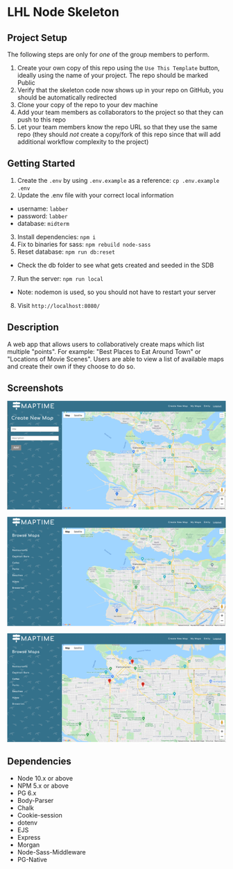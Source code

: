 LHL Node Skeleton
=========

## Project Setup

The following steps are only for _one_ of the group members to perform.

1. Create your own copy of this repo using the `Use This Template` button, ideally using the name of your project. The repo should be marked Public
2. Verify that the skeleton code now shows up in your repo on GitHub, you should be automatically redirected
3. Clone your copy of the repo to your dev machine
4. Add your team members as collaborators to the project so that they can push to this repo
5. Let your team members know the repo URL so that they use the same repo (they should _not_ create a copy/fork of this repo since that will add additional workflow complexity to the project)


## Getting Started

1. Create the `.env` by using `.env.example` as a reference: `cp .env.example .env`
2. Update the .env file with your correct local information 
  - username: `labber` 
  - password: `labber` 
  - database: `midterm`
3. Install dependencies: `npm i`
4. Fix to binaries for sass: `npm rebuild node-sass`
5. Reset database: `npm run db:reset`
  - Check the db folder to see what gets created and seeded in the SDB
7. Run the server: `npm run local`
  - Note: nodemon is used, so you should not have to restart your server
8. Visit `http://localhost:8080/`

## Description
  A web app that allows users to collaboratively create maps which list multiple "points". For example: "Best Places to Eat Around Town" or "Locations of Movie Scenes".
  Users are able to view a list of available maps and create their own if they choose to do so.

## Screenshots
  !['Create new map page'](https://github.com/jon-choi/WikiMap/blob/master/docs/Create%20New%20Map.png?raw=true)

  !['User home page'](https://github.com/jon-choi/WikiMap/blob/master/docs/Home%20Screen.png?raw=true)

  !['Map with Markers'](https://github.com/jon-choi/WikiMap/blob/master/docs/Map%20with%20Markers.png?raw=true)

## Dependencies

- Node 10.x or above
- NPM 5.x or above
- PG 6.x
- Body-Parser
- Chalk
- Cookie-session
- dotenv
- EJS 
- Express
- Morgan
- Node-Sass-Middleware
- PG-Native

